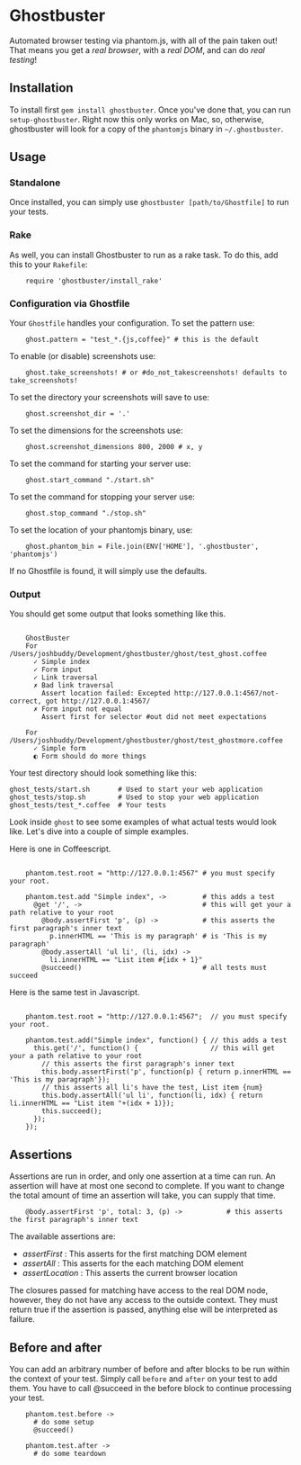 # Ghostbuster

Automated browser testing via phantom.js, with all of the pain taken out! That means you get a *real browser*, with a *real DOM*, and can do *real testing*!

## Installation

To install first `gem install ghostbuster`. Once you've done that, you can run `setup-ghostbuster`. Right now this only works on Mac, so, otherwise, ghostbuster will look for a copy of the `phantomjs` binary in `~/.ghostbuster`.

## Usage

### Standalone

Once installed, you can simply use `ghostbuster [path/to/Ghostfile]` to run your tests.

### Rake

As well, you can install Ghostbuster to run as a rake task. To do this, add this to your `Rakefile`:

~~~~
    require 'ghostbuster/install_rake'
~~~~

### Configuration via Ghostfile

Your `Ghostfile` handles your configuration. To set the pattern use:

~~~~
    ghost.pattern = "test_*.{js,coffee}" # this is the default
~~~~

To enable (or disable) screenshots use:

~~~~
    ghost.take_screenshots! # or #do_not_takescreenshots! defaults to take_screenshots!
~~~~

To set the directory your screenshots will save to use:

~~~~
    ghost.screenshot_dir = '.'
~~~~

To set the dimensions for the screenshots use:

~~~~
    ghost.screenshot_dimensions 800, 2000 # x, y
~~~~

To set the command for starting your server use:

~~~~
    ghost.start_command "./start.sh"
~~~~

To set the command for stopping your server use:

~~~~
    ghost.stop_command "./stop.sh"
~~~~

To set the location of your phantomjs binary, use:

~~~~
    ghost.phantom_bin = File.join(ENV['HOME'], '.ghostbuster', 'phantomjs')
~~~~

If no Ghostfile is found, it will simply use the defaults.

### Output

You should get some output that looks something like this.

~~~~

    GhostBuster
    For /Users/joshbuddy/Development/ghostbuster/ghost/test_ghost.coffee
      ✓ Simple index
      ✓ Form input
      ✓ Link traversal
      ✗ Bad link traversal
        Assert location failed: Excepted http://127.0.0.1:4567/not-correct, got http://127.0.0.1:4567/
      ✗ Form input not equal
        Assert first for selector #out did not meet expectations

    For /Users/joshbuddy/Development/ghostbuster/ghost/test_ghostmore.coffee
      ✓ Simple form
      ◐ Form should do more things

~~~~

Your test directory should look something like this:

    ghost_tests/start.sh       # Used to start your web application
    ghost_tests/stop.sh        # Used to stop your web application
    ghost_tests/test_*.coffee  # Your tests
    
Look inside `ghost` to see some examples of what actual tests would look like. Let's dive into a couple of simple examples.

Here is one in Coffeescript.

~~~~

    phantom.test.root = "http://127.0.0.1:4567" # you must specify your root.

    phantom.test.add "Simple index", ->         # this adds a test
      @get '/', ->                              # this will get your a path relative to your root
        @body.assertFirst 'p', (p) ->           # this asserts the first paragraph's inner text
          p.innerHTML == 'This is my paragraph' # is 'This is my paragraph'
        @body.assertAll 'ul li', (li, idx) ->
          li.innerHTML == "List item #{idx + 1}"
        @succeed()                              # all tests must succeed

~~~~

Here is the same test in Javascript.

~~~~

    phantom.test.root = "http://127.0.0.1:4567";  // you must specify your root.

    phantom.test.add("Simple index", function() { // this adds a test
      this.get('/', function() {                  // this will get your a path relative to your root
        // this asserts the first paragraph's inner text
        this.body.assertFirst('p', function(p) { return p.innerHTML == 'This is my paragraph'});
        // this asserts all li's have the test, List item {num}
        this.body.assertAll('ul li', function(li, idx) { return li.innerHTML == "List item "+(idx + 1)});
        this.succeed();
      });                                         
    });
~~~~

## Assertions

Assertions are run in order, and only one assertion at a time can run. An assertion will have at most one second to complete. If you want to change the total amount of time an assertion will take, you can supply that time.

~~~~
    @body.assertFirst 'p', total: 3, (p) ->           # this asserts the first paragraph's inner text
~~~~

The available assertions are:

* _assertFirst_ : This asserts for the first matching DOM element
* _assertAll_ : This asserts for the each matching DOM element
* _assertLocation_ : This asserts the current browser location

The closures passed for matching have access to the real DOM node, however, they do not have any access to the outside context. They must return true if the assertion is passed, anything else will be interpreted as failure.

## Before and after

You can add an arbitrary number of before and after blocks to be run within the context of your test. Simply call `before` and `after` on your test to add them. You have to call @succeed in the before block to continue processing your test.

~~~~
    phantom.test.before ->
      # do some setup
      @succeed()

    phantom.test.after ->
      # do some teardown
~~~~
